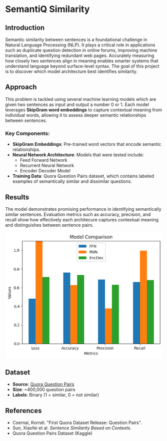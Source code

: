 # SemantiQ Similarity

## Introduction
Semantic similarity between sentences is a foundational challenge in Natural Language Processing (NLP). It plays a critical role in applications such as duplicate question detection in online forums, improving machine translation, and identifying redundant web pages. Accurately measuring how closely two sentences align in meaning enables smarter systems that understand language beyond surface-level syntax. The goal of this project is to discover which model architecture best identifies similarity.

## Approach
This problem is tackled using several machine learning models which are given two sentences as input and output a number 0 or 1. Each model leverages **SkipGram word embeddings** to capture contextual meaning from individual words, allowing it to assess deeper semantic relationships between sentences.

### Key Components:
- **SkipGram Embeddings**: Pre-trained word vectors that encode semantic relationships.
- **Neural Network Architecture**: Models that were tested include:
  - Feed Forward Network
  - Recurrent Neural Network
  - Encoder Decoder Model
- **Training Data**: Quora Question Pairs dataset, which contains labeled examples of semantically similar and dissimilar questions.

## Results
The model demonstrates promising performance in identifying semantically similar sentences. Evaluation metrics such as accuracy, precision, and recall show how effectively each architecure captures contextual meaning and distinguishes between sentence pairs.

![Results](/tex/results.png)

## Dataset
- **Source**: [Quora Question Pairs](https://www.kaggle.com/datasets/quora/question-pairs-dataset)
- **Size**: ~400,000 question pairs
- **Labels**: Binary (1 = similar, 0 = not similar)

## References
- Csernai, Kornél. "First Quora Dataset Release: Question Pairs".
- Sun, Xiaofei et al. *Sentence Similarity Based on Contexts*.
- Quora Question Pairs Dataset (Kaggle)
